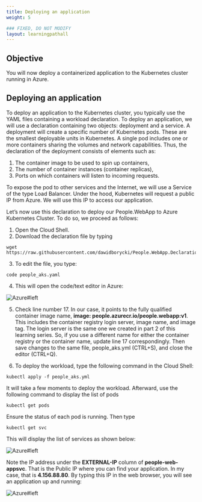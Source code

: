 ```yaml
---
title: Deploying an application
weight: 5

### FIXED, DO NOT MODIFY
layout: learningpathall
---
```


## Objective
You will now deploy a containerized application to the Kubernetes cluster running in Azure.

## Deploying an application

To deploy an application to the Kubernetes cluster, you typically use the YAML files containing a workload declaration. To deploy an application, we will use a declaration containing two objects: deployment and a service. A deployment will create a specific number of Kubernetes pods. These are the smallest deployable units in Kubernetes. A single pod includes one or more containers sharing the volumes and network capabilities. Thus, the declaration of the deployment consists of elements such as:
1. The container image to be used to spin up containers,
2. The number of container instances (container replicas),
3. Ports on which containers will listen to incoming requests.

To expose the pod to other services and the Internet, we will use a Service of the type Load Balancer. Under the hood, Kubernetes will request a public IP from Azure. We will use this IP to access our application.

Let’s now use this declaration to deploy our People.WebApp to Azure Kubernetes Cluster. To do so, we proceed as follows:
1.	Open the Cloud Shell.
2.	Download the declaration file by typing
```console
wget https://raw.githubusercontent.com/dawidborycki/People.WebApp.Declarations/main/Kubernetes/people_aks.yml
```

3.	To edit the file, you type: 
```console
code people_aks.yaml
```

4.	This will open the code/text editor in Azure:

![Azure#left](figures/11.png)

5.	Check line number 17. In our case, it points to the fully qualified container image name, **image: people.azurecr.io/people.webapp:v1**. This includes the container registry login server, image name, and image tag. The login server is the same one we created in part 2 of this learning series. So, if you use a different name for either the container registry or the container name, update line 17 correspondingly. Then save changes to the same file, people_aks.yml (CTRL+S), and close the editor (CTRL+Q).

6.	To deploy the workload, type the following command in the Cloud Shell:

```console
kubectl apply -f people_aks.yml
```

It will take a few moments to deploy the workload. Afterward, use the following command to display the list of pods
```console
kubectl get pods
```

Ensure the status of each pod is running. Then type
```console
kubectl get svc
```

This will display the list of services as shown below:

![Azure#left](figures/12.png)

Note the IP address under the **EXTERNAL-IP** column of **people-web-appsvc**. That is the Public IP where you can find your application. In my case, that is **4.156.88.80**. By typing this IP in the web browser, you will see an application up and running:

![Azure#left](figures/13.png)

